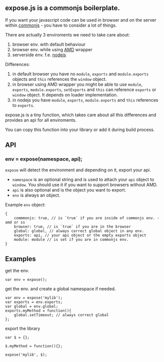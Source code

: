 ## expose.js is a commonjs boilerplate.

If you want your javascript code can be used in browser and on the server within [commonjs](http://commonjs.org) - you have to consider a lot of things.

There are actually 3 enviroments we need to take care about:

1. browser env. with default behaviour
2. browser env. while using [AMD](http://wiki.commonjs.org/wiki/Modules/AsynchronousDefinition) wrapper
3. serverside env. f.e. [nodejs](http://nodejs.org)

Differences:

1. in default browser you have no `module`, `exports` and `module.exports` objects and `this` references the `window` object.
2. in browser using AMD wrapper you might be able to use `module`, `exports`, `module.exports`, `setExports` and `this` can reference `exports` or `window` object. It depends on loader implementation.
3. in nodejs you have `module`, `exports`, `module.exports` and `this` references to `exports`.

expose.js is a tiny function, which takes care about all this differences and provides an api for all enviroments.

You can copy this function into your library or add it during build process.

## API

### env = expose(namespace, api);

`expose` will detect the environment and depending on it, export your api.

- `namespace` is an optional string and is used to attach your `api` object to `window`. You should use it if you want to support browsers without AMD.
- `api` is also optional and is the object you want to export.
- `env` is always an object.

Example `env` object:

	{
		commmonjs: true, // is `true` if you are inside of commonjs env. - amd or ss
		browser: true, // is `true` if you are in the browser
		global: global, // always correct global object in any env.
		exports: api, // your api object or the empty exports object
		module: module // is set if you are in commonjs env.
	}

## Examples

get the env.

	var env = expose();
	
get the env. and create a global namespace if needed.

	var env = expose('mylib');
	var exports = env.exports;
	var	global = env.global;
	exports.myMethod = function(){
		global.setTimeout; // always correct global
	};

export the library

	var $ = {};
	
	$.myMethod = function(){};
	
	expose('mylib', $);
	
		 		